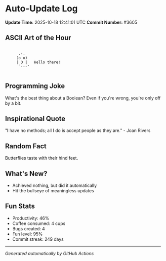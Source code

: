# Auto-Update Log
**Update Time:** 2025-10-18 12:41:01 UTC
**Commit Number:** #3605

## ASCII Art of the Hour
```

      .-.
     (o o)
     | O |   Hello there!
      `---'
        
```

## Programming Joke
What's the best thing about a Boolean? Even if you're wrong, you're only off by a bit.

## Inspirational Quote
"I have no methods; all I do is accept people as they are." - Joan Rivers

## Random Fact
Butterflies taste with their hind feet.

## What's New?
- Achieved nothing, but did it automatically
- Hit the bullseye of meaningless updates

## Fun Stats
- Productivity: 46%
- Coffee consumed: 4 cups
- Bugs created: 4
- Fun level: 95%
- Commit streak: 249 days

---
*Generated automatically by GitHub Actions*
